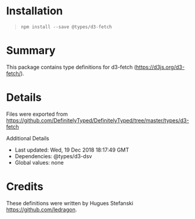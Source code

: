 # Installation
> `npm install --save @types/d3-fetch`

# Summary
This package contains type definitions for d3-fetch (https://d3js.org/d3-fetch/).

# Details
Files were exported from https://github.com/DefinitelyTyped/DefinitelyTyped/tree/master/types/d3-fetch

Additional Details
 * Last updated: Wed, 19 Dec 2018 18:17:49 GMT
 * Dependencies: @types/d3-dsv
 * Global values: none

# Credits
These definitions were written by Hugues Stefanski <https://github.com/ledragon>.
